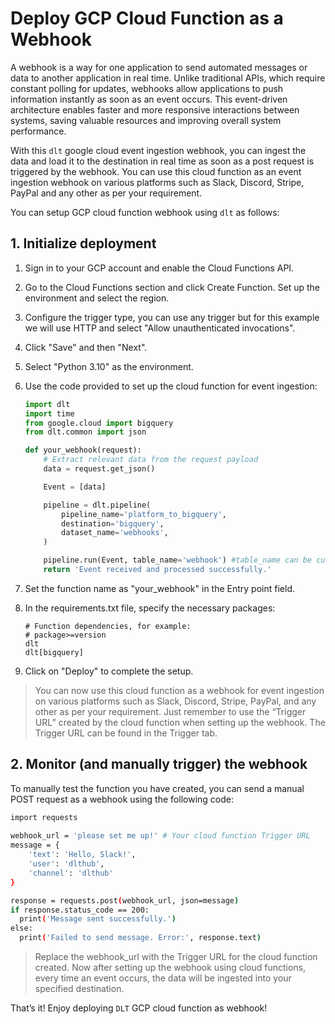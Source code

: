 # Deploy GCP Cloud Function as a Webhook

A webhook is a way for one application to send automated messages or data to another application in real time. Unlike traditional APIs, which require constant polling for updates, webhooks allow applications to push information instantly as soon as an event occurs. This event-driven architecture enables faster and more responsive interactions between systems, saving valuable resources and improving overall system performance. 

With this `dlt` google cloud event ingestion webhook, you can ingest the data and load it to the destination in real time as soon as a post request is triggered by the webhook. You can use this cloud function as an event ingestion webhook on various platforms such as Slack, Discord, Stripe, PayPal and any other as per your requirement.

You can setup GCP cloud function webhook using `dlt` as follows: 

## 1. **Initialize deployment**

1. Sign in to your GCP account and enable the Cloud Functions API.
2. Go to the Cloud Functions section and click Create Function. Set up the environment and select the region.
3. Configure the trigger type, you can use any trigger but for this example we will use HTTP and select "Allow unauthenticated invocations". 
4. Click "Save" and then "Next".
5. Select "Python 3.10" as the environment.
6. Use the code provided to set up the cloud function for event ingestion:
    
    ```py
    import dlt
    import time
    from google.cloud import bigquery
    from dlt.common import json

    def your_webhook(request):
        # Extract relevant data from the request payload
        data = request.get_json()
    
        Event = [data]
    
        pipeline = dlt.pipeline(
            pipeline_name='platform_to_bigquery',
            destination='bigquery',
            dataset_name='webhooks',
        )
    
        pipeline.run(Event, table_name='webhook') #table_name can be customized
        return 'Event received and processed successfully.'
    ```
    
7. Set the function name as "your_webhook" in the Entry point field.
8. In the requirements.txt file, specify the necessary packages:
    
    ```text
    # Function dependencies, for example:
    # package>=version
    dlt
    dlt[bigquery]
    ```
    
9. Click on "Deploy" to complete the setup.
    
> You can now use this cloud function as a webhook for event ingestion on various platforms such as Slack, Discord, Stripe, PayPal, and any other as per your requirement. Just remember to use the “Trigger URL” created by the cloud function when setting up the webhook. The Trigger URL can be found in the Trigger tab.


## 2. **Monitor (and manually trigger) the webhook**

To manually test the function you have created, you can send a manual POST request as a webhook using the following code:

```sh
import requests
    
webhook_url = 'please set me up!' # Your cloud function Trigger URL
message = {
    'text': 'Hello, Slack!',
    'user': 'dlthub',
    'channel': 'dlthub'
}

response = requests.post(webhook_url, json=message)
if response.status_code == 200:
  print('Message sent successfully.')
else:
  print('Failed to send message. Error:', response.text)
```
    
> Replace the webhook_url with the Trigger URL for the cloud function created. 
Now after setting up the webhook using cloud functions, every time an event occurs, the data will be ingested into your specified destination.
 

That’s it! Enjoy deploying `DLT` GCP cloud function as webhook!
